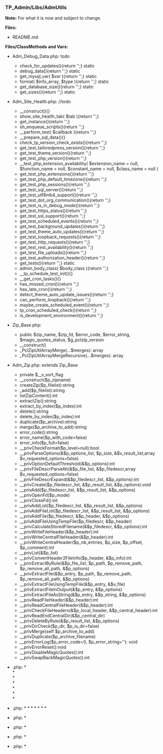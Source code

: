 ### TP_Admin/Libs/AdmUtils

**Note:** For what it is now and subject to change. 

**Files:** 
- README.md

**Files/ClassMethods and Vars:** 

- Adm_Debug_Data.php: todo	
	* check_for_updates(){return '';} static
	* debug_data(){return '';} static
	* get_mysql_var( $var ){return '';} static
	* format( $info_array, $type ){return '';} static
	* get_database_size(){return '';} static
	* get_sizes(){return '';} static

- Adm_Site_Health.php: //todo
	* __construct(){}  
	* show_site_health_tab( $tab ){return '';} 
	* get_instance(){return '';} 
	* sh_enqueue_scripts(){return '';} 
	* __perform_test( $callback ){return '';} 
	* __prepare_sql_data(){} 
	* check_tp_version_check_exists(){return '';} 
	* get_test_tailoredpress_version(){return '';}  
	* get_test_theme_version(){return '';} 
	* get_test_php_version(){return '';} 
	* __test_php_extension_availability( $extension_name = null, $function_name = null, $constant_name = null, $class_name = null ) 
	* get_test_php_extensions(){return '';} 
	* get_test_php_default_timezone(){return '';} 
	* get_test_php_sessions(){return '';} 
	* get_test_sql_server(){return '';}  
	* get_test_utf8mb4_support(){return '';} 
	* get_test_dot_org_communication(){return '';} 
	* get_test_is_in_debug_mode(){return '';} 
	* get_test_https_status(){return '';} 
	* get_test_ssl_support(){return '';} 
	* get_test_scheduled_events(){return '';} 
	* get_test_background_updates(){return '';}  
	* get_test_theme_auto_updates(){return '';} 
	* get_test_loopback_requests(){return '';} 
	* get_test_http_requests(){return '';} 
	* get_test_rest_availability(){return '';} 
	* get_test_file_uploads(){return '';} 
	* get_test_authorization_header(){return '';} 
	* get_tests(){return '';} static 
	* admin_body_class( $body_class ){return '';} 
	* __tp_schedule_test_init(){} 
	* __get_cron_tasks(){} 
	* has_missed_cron(){return '';} 
	* has_late_cron(){return '';} 
	* detect_theme_auto_update_issues(){return '';} 
	* can_perform_loopback(){return '';} 
	* maybe_create_scheduled_event(){return '';} 
	* tp_cron_scheduled_check(){return '';} 
	* is_development_environment(){return '';} 

- Zip_Base.php:
	* public $zip_name, $zip_fd, $error_code, $error_string, $magic_quotes_status, $g_pclzip_version
	* __construct()
	* _PclZipUtilArrayMerge(...$merges): array
	* _PclZipUtilArrayMergeRecursive(...$merges): array

- Adm_Zip.php: extends Zip_Base
	* private $__v_sort_flag
	* __construct($p_zipname)
	* createZip($p_filelist):string
	* _add($p_filelist):string
	* listZipContent():int
	* extractZip():string
	* extract_by_index($p_index):int
	* delete():string
	* delete_by_index($p_index):int
	* duplicate($p_archive):string
	* merge($p_archive_to_add):string
	* error_code():string
	* error_name($p_with_code=false)
	* error_info($p_full=false)
	* __privCheckFormat($p_level=null):bool
	* __privParseOptions(&$p_options_list, $p_size, &$v_result_list,array $v_requested_options=false)
	* __privOptionDefaultThreshold(&$p_options):int
	* __privFileDescrParseAtt(&$p_file_list, &$p_filedescr,array $v_requested_options=false)
	* __privFileDescrExpand(&$p_filedescr_list, &$p_options):int
	* __privCreate($p_filedescr_list, &$p_result_list, &$p_options):void
	* __privAdd($p_filedescr_list, &$p_result_list, &$p_options)
	* __privOpenFd($p_mode)
	* __privCloseFd():int
	* __privAddList($p_filedescr_list, &$p_result_list, &$p_options)
	* __privAddFileList($p_filedescr_list, &$p_result_list, &$p_options)
	* __privAddFile($p_filedescr, &$p_header, &$p_options)
	* __privAddFileUsingTempFile($p_filedescr, &$p_header)
	* __privCalculateStoredFilename(&$p_filedescr, &$p_options):int
	* __privWriteFileHeader(&$p_header):int
	* __privWriteCentralFileHeader(&$p_header):int
	* __privWriteCentralHeader($p_nb_entries, $p_size, $p_offset, $p_comment):int
	* __privList(&$p_list)
	* __privConvertHeader2FileInfo($p_header, &$p_info):int
	* __privExtractByRule(&$p_file_list, $p_path, $p_remove_path, $p_remove_all_path, &$p_options)
	* __privExtractFile(&$p_entry, $p_path, $p_remove_path, $p_remove_all_path, &$p_options)
	* __privExtractFileUsingTempFile(&$p_entry, &$v_file)
	* __privExtractFileInOutput(&$p_entry, &$p_options)
	* __privExtractFileAsString(&$p_entry, &$p_string, &$p_options)
	* __privReadFileHeader(&$p_header):int
	* __privReadCentralFileHeader(&$p_header):int
	* __privCheckFileHeaders(&$p_local_header, &$p_central_header):int
	* __privReadEndCentralDir(&$p_central_dir)
	* __privDeleteByRule(&$p_result_list, &$p_options)
	* __privDirCheck($p_dir, $p_is_dir=false)
	* __privMerge(self $p_archive_to_add)
	* __privDuplicate($p_archive_filename)
	* __privErrorLog($p_error_code=0, $p_error_string=''): void
	* __privErrorReset():void
	* __privDisableMagicQuotes():int
	* __privSwapBackMagicQuotes():int

- .php:
	*   
	*  
	*  
	*  
	*  
	*  
	*  

- .php:
	* 
	* 
	* 
	* 
	* 
	* 
	* 

- .php:
	*

- .php:
	*

- .php:
	*

- .php:
	*
